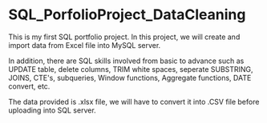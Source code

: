 # SQL_PorfolioProject_DataCleaning

This is my first SQL portfolio project.
In this project, we will create and import data from Excel file into MySQL server.

In addition, there are SQL skills involved from basic to advance such as UPDATE table, delete columns, 
TRIM white spaces, seperate SUBSTRING, JOINS, CTE's, subqueries, Window functions, Aggregate functions, DATE convert, etc.

The data provided is .xlsx file, we will have to convert it into .CSV file before uploading into SQL server.
